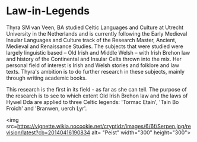 # Law-in-Legends
Thyra SM van Veen, BA studied Celtic Languages and Culture at Utrecht University in the Netherlands and is currently following the Early Medieval Insular Languages and Culture track of the Research Master, Ancient, Medieval and Renaissance Studies. The subjects that were studied were largely linguistic based – Old Irish and Middle Welsh – with Irish Brehon law and history of the Continental and Insular Celts thrown into the mix. Her personal field of interest is Irish and Welsh stories and folklore and law texts. Thyra's ambition is to do further research in these subjects, mainly through writing academic books.
<p>
This research is the first in its field - as far as she can tell.
The purpose of the research is to see to which extent Old Irish Brehon law
and the laws of Hywel Dda are applied to three Celtic legends:
'Tormac Etain', 'Tain Bo Froich' and 'Branwen, uerch Lyr'.
</p>

<img src=https://vignette.wikia.nocookie.net/cryptidz/images/6/6f/Serpen.jpg/revision/latest?cb=20140416190834 alt= "Peist" width="300" height="300">
